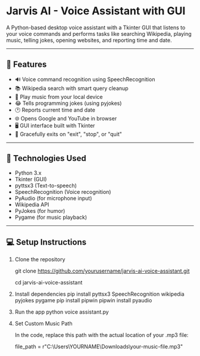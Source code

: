 # Jarvis AI - Voice Assistant with GUI

A Python-based desktop voice assistant with a Tkinter GUI that listens to your voice commands and performs tasks like searching Wikipedia, playing music, telling jokes, opening websites, and reporting time and date.

---

## 🧠 Features

- 🔊 Voice command recognition using SpeechRecognition
- 📚 Wikipedia search with smart query cleanup
- 🎵 Play music from your local device
- 😂 Tells programming jokes (using pyjokes)
- 🕐 Reports current time and date
- 🌐 Opens Google and YouTube in browser
- 🖥️ GUI interface built with Tkinter
- 🚫 Gracefully exits on "exit", "stop", or "quit"

---

## 📌 Technologies Used

- Python 3.x
- Tkinter (GUI)
- pyttsx3 (Text-to-speech)
- SpeechRecognition (Voice recognition)
- PyAudio (for microphone input)
- Wikipedia API
- PyJokes (for humor)
- Pygame (for music playback)

---

## 💻 Setup Instructions

1. Clone the repository

   git clone https://github.com/yourusername/jarvis-ai-voice-assistant.git
   
   cd jarvis-ai-voice-assistant

3. Install dependencies
   pip install pyttsx3 SpeechRecognition wikipedia pyjokes pygame
   pip install pipwin
   pipwin install pyaudio

4. Run the app
   python voice assistant.py

5.  Set Custom Music Path
   
      In the code, replace this path with the actual location of your .mp3 file:

      file_path = r"C:\Users\YOURNAME\Downloads\your-music-file.mp3"   
